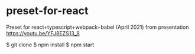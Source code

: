 # preset-for-react
Preset for react+typescript+webpack+babel (April 2021) from presentation https://youtu.be/YFJ8EZS13_8

$ git clone
$ npm install
$ npm start
